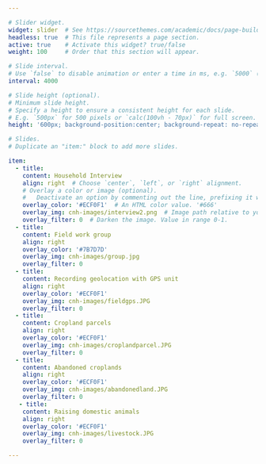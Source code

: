 ```yaml
---

# Slider widget.
widget: slider  # See https://sourcethemes.com/academic/docs/page-builder/
headless: true  # This file represents a page section.
active: true    # Activate this widget? true/false
weight: 100     # Order that this section will appear.

# Slide interval.
# Use `false` to disable animation or enter a time in ms, e.g. `5000` (5s).
interval: 4000

# Slide height (optional).
# Minimum slide height.
# Specify a height to ensure a consistent height for each slide.
# E.g. `500px` for 500 pixels or `calc(100vh - 70px)` for full screen. # calc(150%)
height: '600px; background-position:center; background-repeat: no-repeat; background-size: cover'

# Slides.
# Duplicate an "item:" block to add more slides.

item:
  - title:
    content: Household Interview
    align: right  # Choose `center`, `left`, or `right` alignment.
    # Overlay a color or image (optional).
    #   Deactivate an option by commenting out the line, prefixing it with `#`.
    overlay_color: '#ECF0F1'  # An HTML color value. '#666'
    overlay_img: cnh-images/interview2.png  # Image path relative to your `static/media/` folder. headers/bubbles-wide.jpg
    overlay_filter: 0  # Darken the image. Value in range 0-1.
  - title: 
    content: Field work group
    align: right
    overlay_color: '#7B7D7D'
    overlay_img: cnh-images/group.jpg
    overlay_filter: 0
  - title:
    content: Recording geolocation with GPS unit
    align: right
    overlay_color: '#ECF0F1'
    overlay_img: cnh-images/fieldgps.JPG
    overlay_filter: 0
  - title:
    content: Cropland parcels
    align: right
    overlay_color: '#ECF0F1'
    overlay_img: cnh-images/croplandparcel.JPG
    overlay_filter: 0
  - title:
    content: Abandoned croplands
    align: right
    overlay_color: '#ECF0F1'
    overlay_img: cnh-images/abandonedland.JPG
    overlay_filter: 0
   - title: 
    content: Raising domestic animals
    align: right
    overlay_color: '#ECF0F1'
    overlay_img: cnh-images/livestock.JPG
    overlay_filter: 0

---
```



